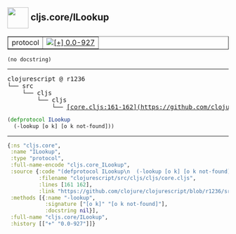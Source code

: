 ## <img width="48px" valign="middle" src="http://i.imgur.com/Hi20huC.png"> cljs.core/ILookup

 <table border="1">
<tr>
<td>protocol</td>
<td><a href="https://github.com/cljsinfo/api-refs/tree/0.0-927"><img valign="middle" alt="[+] 0.0-927" src="https://img.shields.io/badge/+-0.0--927-lightgrey.svg"></a> </td>
</tr>
</table>

 <samp>
</samp>

```
(no docstring)
```

---

 <pre>
clojurescript @ r1236
└── src
    └── cljs
        └── cljs
            └── <ins>[core.cljs:161-162](https://github.com/clojure/clojurescript/blob/r1236/src/cljs/cljs/core.cljs#L161-L162)</ins>
</pre>

```clj
(defprotocol ILookup
  (-lookup [o k] [o k not-found]))
```


---

```clj
{:ns "cljs.core",
 :name "ILookup",
 :type "protocol",
 :full-name-encode "cljs.core_ILookup",
 :source {:code "(defprotocol ILookup\n  (-lookup [o k] [o k not-found]))",
          :filename "clojurescript/src/cljs/cljs/core.cljs",
          :lines [161 162],
          :link "https://github.com/clojure/clojurescript/blob/r1236/src/cljs/cljs/core.cljs#L161-L162"},
 :methods [{:name "-lookup",
            :signature ["[o k]" "[o k not-found]"],
            :docstring nil}],
 :full-name "cljs.core/ILookup",
 :history [["+" "0.0-927"]]}

```

